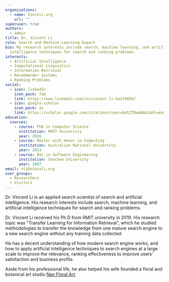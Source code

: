 ```yaml
---
organizations:
  - name: Vinceli.org
    url: ""
superuser: true
authors:
  - admin
title: Dr. Vincent Li
role: Search and Machine Learning Expert
bio: My research interests include search, machine learning, and artificial
  intelligence techniques for search and ranking problems.
interests:
  - Artificial Intelligence
  - Computational Linguistics
  - Information Retrieval
  - Recommender Systems
  - Ranking Problems
social:
  - icon: linkedIn
    icon_pack: fab
    link: https://www.linkedin.com/in/vincent-li-ba259856/
  - icon: google-scholar
    icon_pack: ai
    link: https://scholar.google.com/citations?user=b4SZTDwAAAAJ&hl=en&authuser=4
education:
  courses:
    - course: PhD in Computer Science
      institution: RMIT University
      year: 2016
    - course: Master with Honor in Computing
      institution: Australian National University
      year: 2014
    - course: BSc in Software Engineering
      institution: Soochow University
      year: 2007
email: vli@vinceli.org
user_groups:
  - Researchers
  - Visitors
---
```

Dr. Vincent Li is an applied search scientist of search and artificial intelligence. His research interests include search, machine learning, and artificial intelligence techniques for search and ranking problems.

Dr. Vincent Li received his Ph.D from RMIT university in 2019. His research topic was "Transfer Learning for Information Retrieval", which he studied methodologies to transfer the knowledge from one mature search engine to a new search engine without any training data collected.

He has a decent understanding of how modern search engine works, and how to apply artificial intelligence techniques to search engines at a large scale to improve the relevance, ranking effectiveness to improve users' satisfaction and business profits. 

Aside from his professional life, he also helped his wife founded a floral and botanical art studio [Nan Floral Art](https://www.nanfloralart.com).